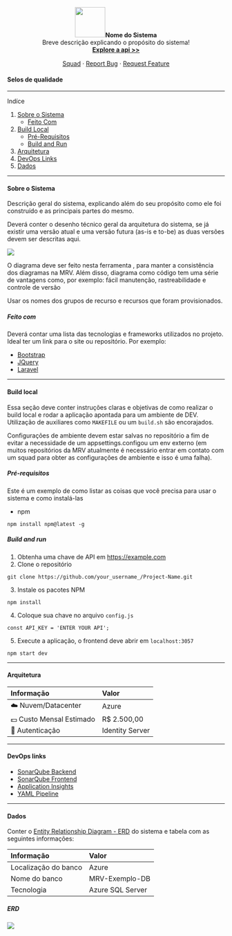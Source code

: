   <div style="text-align:center" >
    <img height="70" src="https://uploads-ssl.webflow.com/5d0a9843727236542bc670a9/5e42efe340f4174501d1eaf7_LogoGentrop%404x.png" /
    <h3 style="font-size:20px; "><b>Nome do Sistema</b></h3>
    <p style="margin:0px; padding: 0px;">Breve descrição explicando o propósito do sistema!</p>
    <a href=""><b>Explore a api >></b></a>
    <div style="margin:15px">
      <a href="">Squad</a> ·
      <a href="">Report Bug</a> ·
      <a href="">Request Feature</a>
    </div>
  </div>

#### **Selos de qualidade**

****
Indíce

1. [Sobre o Sistema](#sobre_o_sistema "Sobre o Sistema")
	- [Feito Com](#feito_com "Feito Com")
2. [Build Local](#build_local "Build Local")
	- [Pré-Requisitos](#pre_requisitos "Pré-Requisitos")
	- [Build and Run](#build_and_run "Build and Run")
3. [Arquitetura](#arquitetura "Arquitetura")
4. [DevOps Links](#devops_links "DevOps Links")
5. [Dados](#dados "Dados")

****

#### <a name="sobre_o_sistema"><b>Sobre o Sistema</b></a>
Descrição geral do sistema, explicando além do seu propósito como ele foi construído e as principais partes do mesmo.

Deverá conter o desenho técnico geral da arquitetura do sistema, se já existir uma versão atual e uma versão futura (as-is e to-be) as duas versões devem ser descritas aqui.

<img src="https://dev.azure.com/mrvengenharia/5b21f6b8-9cd8-4214-8ad3-570126e43cf8/_apis/git/repositories/faee5458-0a56-4b5f-94c7-62e27608ce51/Items?path=%2F.attachments%2Fcontrato_digital-6fd54cd4-a09f-4066-bd1b-da9d51bc48c0.png&download=false&resolveLfs=true&%24format=octetStream&api-version=5.0-preview.1&sanitize=true&versionDescriptor.version=wikiMaster" />

O diagrama deve ser feito nesta ferramenta , para manter a consistência dos diagramas na MRV. Além disso, diagrama como código tem uma série de vantagens como, por exemplo: fácil manutenção, rastreabilidade e controle de versão

Usar os nomes dos grupos de recurso e recursos que foram provisionados.

##### <a name="feito_com"><b>Feito com</b></a>
Deverá contar uma lista das tecnologias e frameworks utilizados no projeto. Ideal ter um link para o site ou repositório. Por exemplo:

- [Bootstrap](http://bootstrap.com "Bootstrap")
- [JQuery](http://jquery.com "JQuery")
- [Laravel](http://lavarel.com "Laravel")

****
#### <a name="build_local"><b>Build local</b></a>
Essa seção deve conter instruções claras e objetivas de como realizar o build local e rodar a aplicação apontada para um ambiente de DEV. Utilização de auxiliares como `MAKEFILE` ou um `build.sh` são encorajados.

Configurações de ambiente devem estar salvas no repositório a fim de evitar a necessidade de um appsettings.configou um env externo (em muitos repositórios da MRV atualmente é necessário entrar em contato com um squad para obter as configurações de ambiente e isso é uma falha).

##### <a name="pre_requisitos"><b>Pré-requisitos</b></a>
Este é um exemplo de como listar as coisas que você precisa para usar o sistema e como instalá-las

- npm
```shell
npm install npm@latest -g
```

##### <a name="build_and_run"><b>Build and run</b></a>
1.  Obtenha uma chave de API em https://example.com
2. Clone o repositório
```shell
git clone https://github.com/your_username_/Project-Name.git
```
3. Instale os pacotes NPM
```shell
npm install
```
4. Coloque sua chave no arquivo `config.js`
```shell
const API_KEY = 'ENTER YOUR API';
```
5. Execute a aplicação, o frontend deve abrir em `localhost:3057`
```shell
npm start dev
```

****
#### <a name="arquitetura"><b>Arquitetura</b></a>
| Informação  |  Valor  |
| :------------ | :------------ |
| ☁️ Nuvem/Datacenter  | Azure |
| 💵 Custo Mensal Estimado  |  R$ 2.500,00  |
| 🔑 Autenticação  |  Identity Server  |

****
#### <a name="devops_links"><b>DevOps links</b></a>
- [SonarQube Backend](http://sonaqube.com "SonarQube Backend")
- [SonarQube Frontend](http://sonarqube.com.br "SonarQube Frontend")
- [Application Insights](http://application.com "Application Insights")
- [YAML Pipeline](http://yamlpipeline.com "YAML Pipeline")

****
#### <a name="dados"><b>Dados</b></a>
Conter o [Entity Relationship Diagram - ERD](http://erd.com "Entity Relationship Diagram - ERD")  do sistema e tabela com as seguintes informações:

| Informação  |  Valor  |
| :------------ | :------------ |
| Localização do banco  | Azure |
| Nome do banco  |  MRV-Exemplo-DB  |
| Tecnologia |  Azure SQL Server  |

##### ERD
<img src="https://i.stack.imgur.com/Exar9.png" />

[SoS]: #
